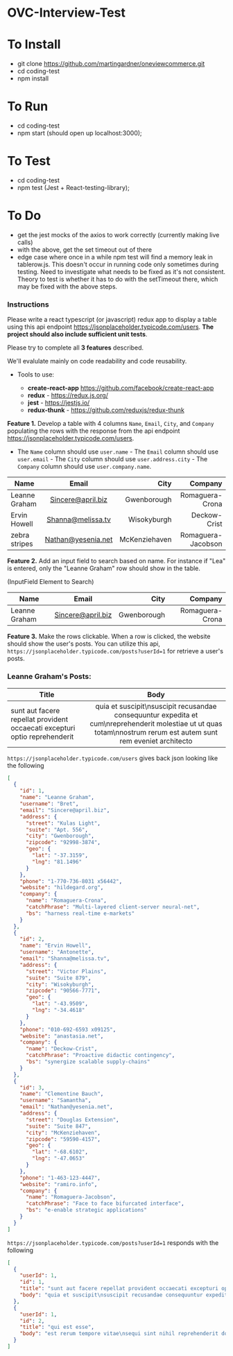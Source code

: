 # OVC-Interview-Test

# To Install

- git clone https://github.com/martingardner/oneviewcommerce.git
- cd coding-test
- npm install

# To Run

- cd coding-test
- npm start (should open up localhost:3000);

# To Test

- cd coding-test
- npm test (Jest + React-testing-library);

# To Do

- get the jest mocks of the axios to work correctly (currently making live calls)
- with the above, get the set timeout out of there
- edge case where once in a while npm test will find a memory leak in tablerow.js. This doesn't occur in running code only sometimes during testing. Need to investigate
  what needs to be fixed as it's not consistent. Theory to test is whether it has to do with the setTimeout there, which may be fixed with the above steps.

### Instructions

Please write a react typescript (or javascript) redux app to display a table using this api endpoint https://jsonplaceholder.typicode.com/users. **The project should also include sufficient unit tests**.

Please try to complete all **3 features** described.

We'll evalulate mainly on code readability and code reusability.

- Tools to use:

  - **create-react-app** https://github.com/facebook/create-react-app
  - **redux** - https://redux.js.org/
  - **jest** - https://jestjs.io/
  - **redux-thunk** - https://github.com/reduxjs/redux-thunk

**Feature 1.** Develop a table with 4 columns `Name`, `Email`, `City`, and `Company` populating the rows with the response from the api endpoint https://jsonplaceholder.typicode.com/users.

- The `Name` column should use `user.name` - The `Email` column should use `user.email` - The `City` column should use `user.address.city` - The `Company` column should use `user.company.name`.

| Name          |       Email        |          City |            Company |
| ------------- | :----------------: | ------------: | -----------------: |
| Leanne Graham | Sincere@april.biz  |   Gwenborough |    Romaguera-Crona |
| Ervin Howell  | Shanna@melissa.tv  |   Wisokyburgh |       Deckow-Crist |
| zebra stripes | Nathan@yesenia.net | McKenziehaven | Romaguera-Jacobson |

**Feature 2.** Add an input field to search based on name. For instance if "Lea" is entered, only the "Leanne Graham" row should show in the table.

(InputField Element to Search)

| Name          |       Email       |        City |         Company |
| ------------- | :---------------: | ----------: | --------------: |
| Leanne Graham | Sincere@april.biz | Gwenborough | Romaguera-Crona |

**Feature 3.** Make the rows clickable. When a row is clicked, the website should show the user's posts. You can utilize this api, `https://jsonplaceholder.typicode.com/posts?userId=1` for retrieve a user's posts.

<h3>Leanne Graham's Posts:</h3>

| Title                                                                      |                                                                               Body                                                                                |
| -------------------------------------------------------------------------- | :---------------------------------------------------------------------------------------------------------------------------------------------------------------: |
| sunt aut facere repellat provident occaecati excepturi optio reprehenderit | quia et suscipit\nsuscipit recusandae consequuntur expedita et cum\nreprehenderit molestiae ut ut quas totam\nnostrum rerum est autem sunt rem eveniet architecto |

`https://jsonplaceholder.typicode.com/users` gives back json looking like the following

```json
[
  {
    "id": 1,
    "name": "Leanne Graham",
    "username": "Bret",
    "email": "Sincere@april.biz",
    "address": {
      "street": "Kulas Light",
      "suite": "Apt. 556",
      "city": "Gwenborough",
      "zipcode": "92998-3874",
      "geo": {
        "lat": "-37.3159",
        "lng": "81.1496"
      }
    },
    "phone": "1-770-736-8031 x56442",
    "website": "hildegard.org",
    "company": {
      "name": "Romaguera-Crona",
      "catchPhrase": "Multi-layered client-server neural-net",
      "bs": "harness real-time e-markets"
    }
  },
  {
    "id": 2,
    "name": "Ervin Howell",
    "username": "Antonette",
    "email": "Shanna@melissa.tv",
    "address": {
      "street": "Victor Plains",
      "suite": "Suite 879",
      "city": "Wisokyburgh",
      "zipcode": "90566-7771",
      "geo": {
        "lat": "-43.9509",
        "lng": "-34.4618"
      }
    },
    "phone": "010-692-6593 x09125",
    "website": "anastasia.net",
    "company": {
      "name": "Deckow-Crist",
      "catchPhrase": "Proactive didactic contingency",
      "bs": "synergize scalable supply-chains"
    }
  },
  {
    "id": 3,
    "name": "Clementine Bauch",
    "username": "Samantha",
    "email": "Nathan@yesenia.net",
    "address": {
      "street": "Douglas Extension",
      "suite": "Suite 847",
      "city": "McKenziehaven",
      "zipcode": "59590-4157",
      "geo": {
        "lat": "-68.6102",
        "lng": "-47.0653"
      }
    },
    "phone": "1-463-123-4447",
    "website": "ramiro.info",
    "company": {
      "name": "Romaguera-Jacobson",
      "catchPhrase": "Face to face bifurcated interface",
      "bs": "e-enable strategic applications"
    }
  }
]
```

`https://jsonplaceholder.typicode.com/posts?userId=1` responds with the following

```json
[
  {
    "userId": 1,
    "id": 1,
    "title": "sunt aut facere repellat provident occaecati excepturi optio reprehenderit",
    "body": "quia et suscipit\nsuscipit recusandae consequuntur expedita et cum\nreprehenderit molestiae ut ut quas totam\nnostrum rerum est autem sunt rem eveniet architecto"
  },
  {
    "userId": 1,
    "id": 2,
    "title": "qui est esse",
    "body": "est rerum tempore vitae\nsequi sint nihil reprehenderit dolor beatae ea dolores neque\nfugiat blanditiis voluptate porro vel nihil molestiae ut reiciendis\nqui aperiam non debitis possimus qui neque nisi nulla"
  }
]
```
